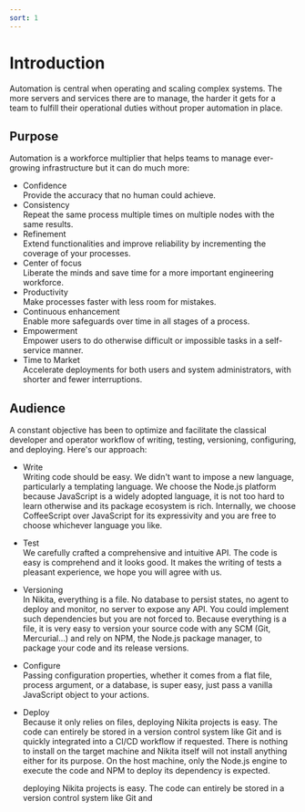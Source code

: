 ```yaml
---
sort: 1
---
```


# Introduction

Automation is central when operating and scaling complex systems. The more servers and services there are to manage, the harder it gets for a team to fulfill their operational duties without proper automation in place.

## Purpose

Automation is a workforce multiplier that helps teams to manage ever-growing infrastructure but it can do much more:

* Confidence   
  Provide the accuracy that no human could achieve.
* Consistency   
  Repeat the same process multiple times on multiple nodes with the same results.
* Refinement   
 Extend functionalities and improve reliability by incrementing the coverage of your processes.
* Center of focus   
  Liberate the minds and save time for a more important engineering workforce.
* Productivity   
  Make processes faster with less room for mistakes.
* Continuous enhancement   
  Enable more safeguards over time in all stages of a process.
* Empowerment   
  Empower users to do otherwise difficult or impossible tasks in a self-service manner.
* Time to Market   
  Accelerate deployments for both users and system administrators, with shorter and fewer interruptions.

## Audience

A constant objective has been to optimize and facilitate the classical developer and operator workflow of writing, testing, versioning, configuring, and deploying. Here's our approach:

* Write   
  Writing code should be easy. We didn't want to impose a new language, particularly a templating language. We choose the Node.js platform because JavaScript is a widely adopted language, it is not too hard to learn otherwise and its package ecosystem is rich. Internally, we choose CoffeeScript over JavaScript for its expressivity and you are free to choose whichever language you like.
* Test   
  We carefully crafted a comprehensive and intuitive API. The code is easy is comprehend and it looks good. It makes the writing of tests a pleasant experience, we hope you will agree with us.
* Versioning   
  In Nikita, everything is a file. No database to persist states, no agent to deploy and monitor, no server to expose any API. You could implement such dependencies but you are not forced to. Because everything is a file, it is very easy to version your source code with any SCM (Git, Mercurial...) and rely on NPM, the Node.js package manager, to package your code and its release versions.
* Configure   
  Passing configuration properties, whether it comes from a flat file, process argument, or a database, is super easy, just pass a vanilla JavaScript object to your actions.
* Deploy   
  Because it only relies on files, deploying Nikita projects is easy. The code can entirely be stored in a version control system like Git and is quickly integrated into a CI/CD workflow if requested. There is nothing to install on the target machine and Nikita itself will not install anything either for its purpose. On the host machine, only the Node.js engine to execute the code and NPM to deploy its dependency is expected.

  

  deploying Nikita projects is easy. The code can entirely be stored in a version control system like Git and
